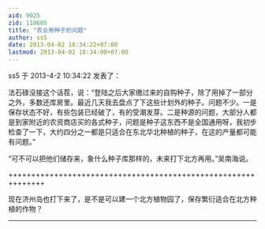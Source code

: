 ```yaml
---
aid: 9025
zid: 110605
title: "农业用种子的问题"
author: ss5
date: 2013-04-02 10:34:22+07:00
lastmod: 2013-04-02 10:34:00+07:00
---
```


ss5 于 2013-4-2 10:34:22 发表了：

法石碌没接这个话茬，说：“登陆之后大家缴过来的自购种子，除了用掉了一部分之外，多数还库房里。最近几天我去盘点了下这些计划外的种子。问题不少。一是保存状态不好，有些包装已经破了，有的受潮发芽。二是种源的问题，大部分人都是到家附近的农资商店买的各式种子，问题是种子这东西不是全国通用呀，我初步检查了一下，大约四分之一都是只适合在东北华北种植的种子，在这的产量都可能有问题。”

“可不可以把他们储存来，象什么种子库那样的，未来打下北方再用。”吴南海说。

++++++++++++++++++++++++++++++++++++++++++++++++++++++++++++++

现在济州岛也打下来了，是不是可以建一个北方植物园了，保存繁衍适合在北方种植的作物？

---
